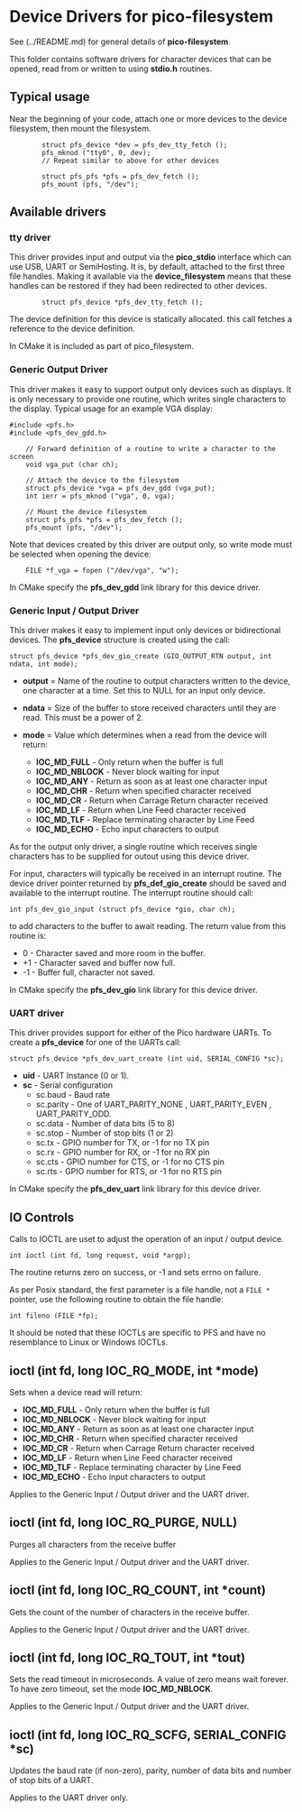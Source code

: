 # Device Drivers for __pico-filesystem__

See (../README.md) for general details of __pico-filesystem__.

This folder contains software drivers for character devices that
can be opened, read from or written to using __stdio.h__ routines.

## Typical usage

Near the beginning of your code, attach one or more devices to
the device filesystem, then mount the filesystem.

````
        struct pfs_device *dev = pfs_dev_tty_fetch ();
        pfs_mknod ("tty0", 0, dev);
        // Repeat similar to above for other devices
        
        struct pfs_pfs *pfs = pfs_dev_fetch ();
        pfs_mount (pfs, "/dev");
````

## Available drivers

### tty driver

This driver provides input and output via the __pico_stdio__
interface which can use USB, UART or SemiHosting. It is,
by default, attached to the first three file handles.
Making it available via the __device_filesystem__ means that
these handles can be restored if they had been redirected to
other devices.

````
        struct pfs_device *pfs_dev_tty_fetch ();
````

The device definition for this device is statically allocated.
this call fetches a reference to the device definition.

In CMake it is included as part of pico_filesystem.

### Generic Output Driver

This driver makes it easy to support output only devices such
as displays. It is only necessary to provide one routine, which
writes single characters to the display. Typical usage for an
example VGA display:

````
#include <pfs.h>
#include <pfs_dev_gdd.h>

    // Forward definition of a routine to write a character to the screen
    void vga_put (char ch);

    // Attach the device to the filesystem
    struct pfs_device *vga = pfs_dev_gdd (vga_put);
    int ierr = pfs_mknod ("vga", 0, vga);

    // Mount the device filesystem
    struct pfs_pfs *pfs = pfs_dev_fetch ();
    pfs_mount (pfs, "/dev");
````

Note that devices created by this driver are output only, so write mode
must be selected when opening the device:

````
    FILE *f_vga = fopen ("/dev/vga", "w");
````

In CMake specify the __pfs_dev_gdd__ link library for this device driver.

### Generic Input / Output Driver

This driver makes it easy to implement input only devices or bidirectional
devices. The __pfs_device__ structure is created using the call:

````
struct pfs_device *pfs_dev_gio_create (GIO_OUTPUT_RTN output, int ndata, int mode);
````

* __output__ = Name of the routine to output characters written to
  the device, one character at a time. Set this to NULL for an input
  only device.

* __ndata__ = Size of the buffer to store received characters until
  they are read. This must be a power of 2.

* __mode__ = Value which determines when a read from the device will return:
  + __IOC_MD_FULL__     - Only return when the buffer is full
  + __IOC_MD_NBLOCK__   - Never block waiting for input
  + __IOC_MD_ANY__      - Return as soon as at least one character input
  + __IOC_MD_CHR__      - Return when specified character received
  + __IOC_MD_CR__       - Return when Carrage Return character received
  + __IOC_MD_LF__       - Return when Line Feed character received
  + __IOC_MD_TLF__      - Replace terminating character by Line Feed
  + __IOC_MD_ECHO__     - Echo input characters to output

As for the output only driver, a single routine which receives single characters
has to be supplied for outout using this device driver.

For input, characters will typically be received in an interrupt routine.
The device driver pointer returned by __pfs_def_gio_create__ should be saved and
available to the interrupt routine. The interrupt routine should call:

````
int pfs_dev_gio_input (struct pfs_device *gio, char ch);
````

to add characters to the buffer to await reading. The return value
from this routine is:

* 0 -  Character saved and more room in the buffer.
* +1 - Character saved and buffer now full.
* -1 - Buffer full, character not saved.

In CMake specify the __pfs_dev_gio__ link library for this device driver.

### UART driver

This driver provides support for either of the Pico hardware UARTs.
To create a __pfs_device__ for one of the UARTs call:

````
struct pfs_device *pfs_dev_uart_create (int uid, SERIAL_CONFIG *sc);

````

* __uid__ - UART Instance (0 or 1).
* __sc__ - Serial configuration
  + sc.baud - Baud rate
  + sc.parity - One of UART_PARITY_NONE , UART_PARITY_EVEN , UART_PARITY_ODD.
  + sc.data - Number of data bits (5 to 8)
  + sc.stop - Number of stop bits (1 or 2)
  + sc.tx - GPIO number for TX, or -1 for no TX pin
  + sc.rx - GPIO number for RX, or -1 for no RX pin
  + sc.cts - GPIO number for CTS, or -1 for no CTS pin
  + sc.rts - GPIO number for RTS, or -1 for no RTS pin

In CMake specify the __pfs_dev_uart__ link library for this device driver.

## IO Controls

Calls to IOCTL are uset to adjust the operation of an input / output
device.

````
int ioctl (int fd, long request, void *argp);
````

The routine returns zero on success, or -1 and sets errno on
failure.

As per Posix standard, the first parameter is a file handle, not
a `FILE *` pointer, use the following routine to obtain the file
handle:

````
int fileno (FILE *fp);
````

It should be noted that these IOCTLs are specific to PFS and have
no resemblance to Linux or Windows IOCTLs.

## ioctl (int fd, long IOC_RQ_MODE, int *mode)

Sets when a device read will return:

*  __IOC_MD_FULL__     - Only return when the buffer is full
*  __IOC_MD_NBLOCK__   - Never block waiting for input
*  __IOC_MD_ANY__      - Return as soon as at least one character input
*  __IOC_MD_CHR__      - Return when specified character received
*  __IOC_MD_CR__       - Return when Carrage Return character received
*  __IOC_MD_LF__       - Return when Line Feed character received
*  __IOC_MD_TLF__      - Replace terminating character by Line Feed
*  __IOC_MD_ECHO__     - Echo input characters to output

Applies to the Generic Input / Output driver and the UART driver.

## ioctl (int fd, long IOC_RQ_PURGE, NULL)

Purges all characters from the receive buffer

Applies to the Generic Input / Output driver and the UART driver.

## ioctl (int fd, long IOC_RQ_COUNT, int *count)

Gets the count of the number of characters in the receive buffer.

Applies to the Generic Input / Output driver and the UART driver.

## ioctl (int fd, long IOC_RQ_TOUT, int *tout)

Sets the read timeout in microseconds. A value of zero means
wait forever. To have zero timeout, set the mode __IOC_MD_NBLOCK__.

Applies to the Generic Input / Output driver and the UART driver.

## ioctl (int fd, long IOC_RQ_SCFG, SERIAL_CONFIG *sc)

Updates the baud rate (if non-zero), parity, number of data bits
and number of stop bits of a UART.

Applies to the UART driver only.
